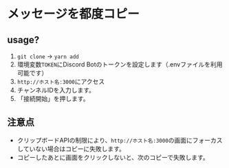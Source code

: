# メッセージを都度コピー
## usage?
1. `git clone` → `yarn add`
2. 環境変数`TOKEN`にDiscord Botのトークンを設定します（.envファイルを利用可能です）
3. `http://ホスト名:3000`にアクセス
4. チャンネルIDを入力します。
5. 「接続開始」を押します。

## 注意点
- クリップボードAPIの制限により、`http://ホスト名:3000`の画面にフォーカスしていない場合はコピーに失敗します。
- コピーしたあとに画面をクリックしないと、次のコピーで失敗します。